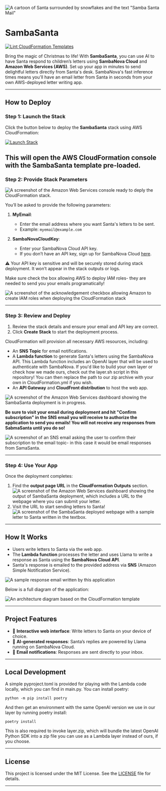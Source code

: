![A cartoon of Santa surrounded by snowflakes and the text "Samba Santa Mail"](assets/sambasantamail.png)

# **SambaSanta**

[![Lint CloudFormation Templates](https://github.com/kevinl95/SambaSanta/actions/workflows/main.yml/badge.svg?event=push)](https://github.com/kevinl95/SambaSanta/actions/workflows/main.yml)

Bring the magic of Christmas to life! With **SambaSanta**, you can use AI to have Santa respond to children’s letters using **SambaNova Cloud** and **Amazon Web Services (AWS)**. Set up your app in minutes to send delightful letters directly from Santa's desk. SambaNova's fast inference times means you'll have an email letter from Santa in seconds from your own AWS-deployed letter writing app.

---

## **How to Deploy**

### **Step 1: Launch the Stack**
Click the button below to deploy the **SambaSanta** stack using AWS CloudFormation:

[![Launch Stack](https://s3.amazonaws.com/cloudformation-examples/cloudformation-launch-stack.png)](https://console.aws.amazon.com/cloudformation/home#/stacks/create/review?templateURL=https://sambasanta.s3.us-east-1.amazonaws.com/cloudformation.yml&stackName=SambaSanta)

This will open the AWS CloudFormation console with the **SambaSanta** template pre-loaded.
---

### **Step 2: Provide Stack Parameters**

![A screenshot of the Amazon Web Services console ready to deply the CloudFormation stack.](assets/deploy1.png)

You’ll be asked to provide the following parameters:

1. **MyEmail**:
   - Enter the email address where you want Santa's letters to be sent.
   - Example: `myemail@example.com`

2. **SambaNovaCloudKey**:
   - Enter your SambaNova Cloud API key.
   - If you don’t have an API key, sign up for SambaNova Cloud [here](https://www.sambanova.ai/).

⚠️ Your API key is sensitive and will be securely stored during stack deployment. It won’t appear in the stack outputs or logs.

Make sure check the box allowing AWS to deploy IAM roles- they are needed to send you your emails programatically!

![A screenshot of the acknowledgement checkbox allowing Amazon to create IAM roles when deploying the CloudFormation stack](assets/deploy2.png)

---

### **Step 3: Review and Deploy**
1. Review the stack details and ensure your email and API key are correct.
2. Click **Create Stack** to start the deployment process.

CloudFormation will provision all necessary AWS resources, including:
- An **SNS Topic** for email notifications.
- A **Lambda function** to generate Santa's letters using the SambaNova API. This Lambda function includes an OpenAI layer that will be used to authenticate with SambaNova. If you'd like to build your own layer or check how we made ours, check out the layer.sh script in this repository! You can then replace the path to our zip archive with your own in CloudFormation.yml if you wish.
- An **API Gateway** and **CloudFront distribution** to host the web app.

![A screenshot of the Amazon Web Services dashboard showing the SambaSanta deployment is in progress.](assets/deploy3.png)

**Be sure to visit your email during deployment and hit "Confirm subscription" in the SNS email you will receive to authorize the application to send you emails! You will not receive any responses from SabmaSanta until you do so!**

![A screenshot of an SNS email asking the user to confirm their subscription to the email topic- in this case it would be email responses from SamaSanta.](assets/email.png)

---

### **Step 4: Use Your App**
Once the deployment completes:
1. Find the **output page URL** in the **CloudFormation Outputs** section.
![A screenshot of the Amazon Web Services dashboard showing the output of SambaSanta deployment, which includes a URL to the webpage where you can submit your letter.](assets/deploy4.png)
2. Visit the URL to start sending letters to Santa!
![A screenshot of the SambaSanta deployed webpage with a sample letter to Santa written in the textbox.](assets/letter.png)
---

## **How It Works**
- Users write letters to Santa via the web app.
- The **Lambda function** processes the letter and uses Llama to write a response as Santa using the **SambaNova Cloud API**.
- Santa's response is emailed to the provided address via **SNS** (Amazon Simple Notification Service).

![A sample response email written by this application](assets/sampleresponse.png)


Below is a full diagram of the application:

![An architecture diagram based on the CloudFormation template](assets/diagram.png)


---

## **Project Features**
- 🎄 **Interactive web interface**: Write letters to Santa on your device of choice.
- 🎅 **AI-generated responses**: Santa’s replies are powered by Llama running on SambaNova Cloud.
- 📧 **Email notifications**: Responses are sent directly to your inbox.

---

## Local Development

A simple pyproject.toml is provided for playing with the Lambda code locally, which you can find in main.py. You can install poetry:

```
python -m pip install poetry
```

And then get an environment with the same OpenAI version we use in our layer by running poetry install:

```
poetry install
```

This is also required to invoke layer.zip, which will bundle the latest OpenAI Python SDK into a zip file you can use as a Lambda layer instead of ours, if you choose.

---

## **License**
This project is licensed under the MIT License. See the [LICENSE](LICENSE) file for details.

---
